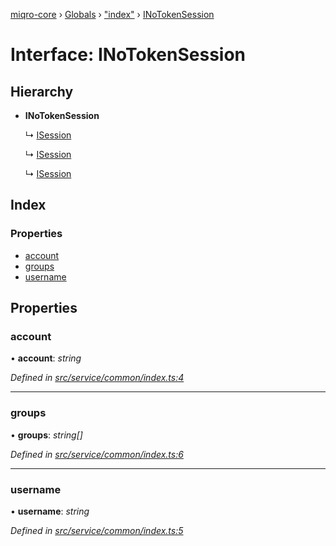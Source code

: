 [miqro-core](../README.md) › [Globals](../globals.md) › ["index"](../modules/_index_.md) › [INoTokenSession](_index_.inotokensession.md)

# Interface: INoTokenSession

## Hierarchy

* **INoTokenSession**

  ↳ [ISession](_index_.isession.md)

  ↳ [ISession](_service_common_index_.isession.md)

  ↳ [ISession](_service_index_.isession.md)

## Index

### Properties

* [account](_index_.inotokensession.md#account)
* [groups](_index_.inotokensession.md#groups)
* [username](_index_.inotokensession.md#username)

## Properties

###  account

• **account**: *string*

*Defined in [src/service/common/index.ts:4](https://github.com/claukers/miqro-core/blob/45acabd/src/service/common/index.ts#L4)*

___

###  groups

• **groups**: *string[]*

*Defined in [src/service/common/index.ts:6](https://github.com/claukers/miqro-core/blob/45acabd/src/service/common/index.ts#L6)*

___

###  username

• **username**: *string*

*Defined in [src/service/common/index.ts:5](https://github.com/claukers/miqro-core/blob/45acabd/src/service/common/index.ts#L5)*
